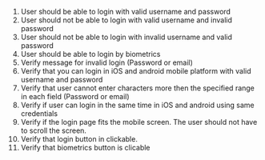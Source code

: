 1. User should be able to login with valid username and password  
2. User should not be able to login with valid username and invalid password 
3. User should not be able to login with invalid username and valid password 
2. User should be able to login by biometrics 
1. Verify message for invalid login (Password or email) 
2. Verify that you can login in iOS and android mobile platform with valid username and password 
3. Verify that user cannot enter characters more then the specified range in each field (Password or email) 
4. Verify if user can login in the same time in iOS and android using same credentials
5. Verify if the login page fits the mobile screen. The user should not have to scroll the screen.
10. Verify that login button in clickable. 
11. Verify that biometrics button is clicable

